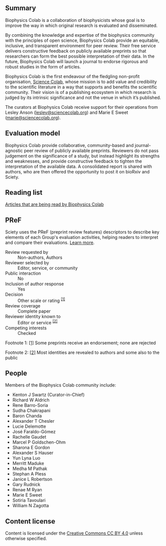 ## Summary

Biophysics Colab is a collaboration of biophysicists whose goal is to improve the way in which original research is evaluated and disseminated.

By combining the knowledge and expertise of the biophysics community with the principles of open science, Biophysics Colab provide an equitable, inclusive, and transparent environment for peer review. Their free service delivers constructive feedback on publicly available preprints so that researchers can form the best possible interpretation of their data. In the future, Biophysics Colab will launch a journal to endorse rigorous and robust studies in the form of articles.

Biophysics Colab is the first endeavour of the fledgling non-profit organisation, [Science Colab](https://sciencecolab.org), whose mission is to add value and credibility to the scientific literature in a way that supports and benefits the scientific community. Their vision is of a publishing ecosystem in which research is judged by its intrinsic significance and not the venue in which it’s published.

The curators at Biophysics Colab receive support for their operations from Lesley Anson ([lesley@sciencecolab.org](mailto:lesley@sciencecolab.org)) and Marie E Sweet ([marie@sciencecolab.org](mailto:marie@sciencecolab.org)).

## Evaluation model

Biophysics Colab provide collaborative, community-based and journal-agnostic peer review of publicly available preprints. Reviewers do not pass judgement on the significance of a study, but instead highlight its strengths and weaknesses, and provide constructive feedback to tighten the interpretation of the available data. A consolidated report is shared with authors, who are then offered the opportunity to post it on bioRxiv and Sciety.

## Reading list

[Articles that are being read by Biophysics Colab](/users/BiophysicsColab/lists/saved-articles)

## PReF

Sciety uses the PReF (preprint review features) descriptors to describe key elements of each Group's evaluation activities, helping readers to interpret and compare their evaluations.
[Learn more](https://osf.io/8zj9w/).

<section>
  <dl class="group-page-pref">
    <dt>Review requested by</dt>
    <dd>Non-authors, Authors</dd>
    <dt>Reviewer selected by</dt>
    <dd>Editor, service, or community</dd>
    <dt>Public interaction</dt>
    <dd>No</dd>
    <dt>Inclusion of author response</dt>
    <dd>Yes</dd>
    <dt>Decision</dt>
    <dd>Other scale or rating <sup><a href="#fn1" id="r1" aria-label="link to footnote 1">[1]</a></sup></dd>
    <dt>Review coverage</dt>
    <dd>Complete paper</dd>
    <dt>Reviewer identity known to</dt>
    <dd>Editor or service <sup><a href="#fn2" id="r2" aria-label="link to footnote 2">[2]</a></sup></dd>
    <dt>Competing interests</dt>
    <dd>Checked</dd>
  </dl>
  <footer>
    <p id="fn1">
      <span class="visually-hidden">Footnote 1: </span><a href="#r1" aria-label="link back to PReF table">[1]</a> Some preprints receive an endorsement; none are rejected
    </p>
    <p id="fn2">
      <span class="visually-hidden">Footnote 2: </span><a href="#r2" aria-label="link back to PReF table">[2]</a> Most identities are revealed to authors and some also to the public
    </p>
  </footer>
</section>

## People

Members of the Biophysics Colab community include:

- Kenton J Swartz (Curator-in-Chief)
- Richard W Aldrich
- Rene Barro-Soria
- Sudha Chakrapani
- Baron Chanda
- Alexander T Chesler
- Lucie Delemotte
- José Faraldo-Gómez
- Rachelle Gaudet
- Marcel P Goldschen-Ohm
- Sharona E Gordon
- Alexander S Hauser
- Yun Lyna Luo
- Merritt Maduke
- Medha M Pathak
- Stephan A Pless
- Janice L Robertson
- Gary Rudnick
- Renae M Ryan
- Marie E Sweet
- Sotiria Tavoulari
- William N Zagotta

## Content license

Content is licensed under the [Creative Commons CC BY 4.0](https://creativecommons.org/licenses/by/4.0/) unless otherwise specified.
